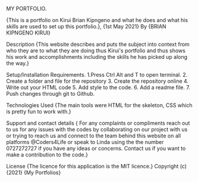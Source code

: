 MY PORTFOLIO.

{This is a portfolio on Kirui Brian Kipngeno and what he does and what his skills are used to set up this portfolio.}, {1st May 2021}
By
{BRIAN KIPNGENO KIRUI}

Description
{This website describes and puts the subject into context from who they are to what they are doing thus Kirui's portfolio and thus shows his work and accomplishments including the skills he has picked up along the way.}

Setup/Installation Requirements.
1.Press Ctrl Alt and T to open terminal.
2. Create a folder and file for the repository
3. Create the repository online
4. Write out your HTML code
5. Add style to the code.
6. Add a readme file.
7. Push changes through git to Github.

Technologies Used
 {The main tools were HTML for the skeleton, CSS which is pretty fun to work with.}

Support and contact details 
{ For any complaints or compliments reach out to us for any issues with the codes by collaborating on our project with us or trying to reach us and connect to the team behind this website on all platforms @Coders4Life or speak to Linda using the the number 0727272727 if you have any ideas or concerns. Contact us if you want to make a contribution to the code.}

License {The licence for this application is the MIT licence.} Copyright (c) {2021} {My Portfolios}